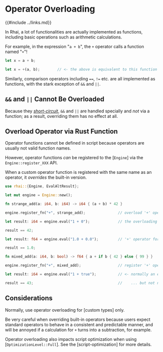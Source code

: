 Operator Overloading
===================

{{#include ../links.md}}

In Rhai, a lot of functionalities are actually implemented as functions, including basic operations
such as arithmetic calculations.

For example, in the expression "`a + b`", the `+` operator calls a function named "`+`"!

```rust , no_run
let x = a + b;

let x = +(a, b);        // <- the above is equivalent to this function call
```

Similarly, comparison operators including `==`, `!=` etc. are all implemented as functions,
with the stark exception of `&&` and `||`.


`&&` and `||` Cannot Be Overloaded
---------------------------------

Because they [_short-circuit_]({{rootUrl}}/language/logic.md#boolean-operators), `&&` and `||` are
handled specially and _not_ via a function; as a result, overriding them has no effect at all.


Overload Operator via Rust Function
----------------------------------

Operator functions cannot be defined in script because operators are usually not valid function names.

However, operator functions _can_ be registered to the [`Engine`] via the `Engine::register_XXX` API.

When a custom operator function is registered with the same name as an operator, it _overrides_ the
built-in version.

```rust , no_run
use rhai::{Engine, EvalAltResult};

let mut engine = Engine::new();

fn strange_add(a: i64, b: i64) -> i64 { (a + b) * 42 }

engine.register_fn("+", strange_add);               // overload '+' operator for two integers!

let result: i64 = engine.eval("1 + 0");             // the overloading version is used

result == 42;

let result: f64 = engine.eval("1.0 + 0.0");         // '+' operator for two floats not overloaded

result == 1.0;

fn mixed_add(a: i64, b: bool) -> f64 { a + if b { 42 } else { 99 } }

engine.register_fn("+", mixed_add);                 // register '+' operator for an integer and a bool

let result: i64 = engine.eval("1 + true");          // <- normally an error...

result == 43;                                       //    ... but not now
```


Considerations
--------------

Normally, use operator overloading for [custom types] only.

Be very careful when overriding built-in operators because users expect standard operators to behave
in a consistent and predictable manner, and will be annoyed if a calculation for `+` turns into a
subtraction, for example.

Operator overloading also impacts script optimization when using [`OptimizationLevel::Full`].
See the [script-optimization] for more details.
